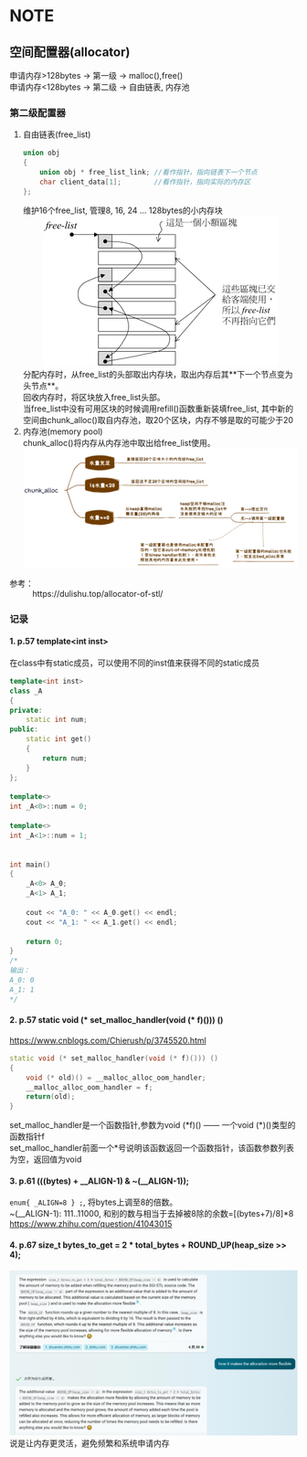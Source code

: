 # NOTE

## 空间配置器(allocator)
申请内存>128bytes -> 第一级 -> malloc(),free()<br>
申请内存<128bytes -> 第二级 -> 自由链表, 内存池<br>
### 第二级配置器
1. 自由链表(free_list)
    ~~~c++
    union obj
    {
        union obj * free_list_link; //看作指针，指向链表下一个节点
        char client_data[1];        //看作指针，指向实际的内存区
    };
    ~~~
    维护16个free_list, 管理8, 16, 24 ... 128bytes的小内存块<br>
    <!-- <center><p>![free_list](./free_list.png)</p></center> -->
    <div align=center>
    <img src="./free_list.png">
    </div>
    分配内存时，从free_list的头部取出内存块，取出内存后其**下一个节点变为头节点**。<br>
    回收内存时，将区块放入free_list头部。<br>
    当free_list中没有可用区块的时候调用refill()函数重新装填free_list, 其中新的空间由chunk_alloc()取自内存池，取20个区块，内存不够是取的可能少于20<br>
2. 内存池(memory pool)<br>
   chunk_alloc()将内存从内存池中取出给free_list使用。<br>
   <div align=center>
    <img src="./chunk_alloc.png">
    </div>

<d1>
    <dt>参考：</dt>
    <dd>https://dulishu.top/allocator-of-stl/</dd>
</d1>

### 记录
#### 1. p.57 template\<int inst\>
在class中有static成员，可以使用不同的inst值来获得不同的static成员
~~~C++
template<int inst>
class _A
{
private:
    static int num;
public:
    static int get()
    {
        return num;
    }
};

template<>
int _A<0>::num = 0;

template<>
int _A<1>::num = 1;


int main()
{
    _A<0> A_0;
    _A<1> A_1;

    cout << "A_0: " << A_0.get() << endl;
    cout << "A_1: " << A_1.get() << endl;

    return 0;
}
/*
输出：
A_0: 0
A_1: 1
*/
~~~

#### 2. p.57 static void (* set_malloc_handler(void (* f)())) ()
https://www.cnblogs.com/Chierush/p/3745520.html
~~~C++
static void (* set_malloc_handler(void (* f)())) ()
{
    void (* old)() = __malloc_alloc_oom_handler;
    __malloc_alloc_oom_handler = f;
    return(old);
}
~~~
set_malloc_handler是一个函数指针,参数为void (\*f)() —— 一个void (\*)()类型的函数指针f<br>
set_malloc_handler前面一个*号说明该函数返回一个函数指针，该函数参数列表为空，返回值为void<br>

#### 3. p.61 (((bytes) + __ALIGN-1) & ~(__ALIGN-1));
`enum{ _ALIGN=8 } ;`, 将bytes上调至8的倍数。<br>
~(__ALIGN-1): 111..11000, 和别的数与相当于去掉被8除的余数=[(bytes+7)/8]*8<br>
https://www.zhihu.com/question/41043015<br>

#### 4. p.67 size_t bytes_to_get = 2 * total_bytes + ROUND_UP(heap_size >> 4);
<div align=center>
    <img src="./+ROUNDUP().png">
</div>
说是让内存更灵活，避免频繁和系统申请内存<br>